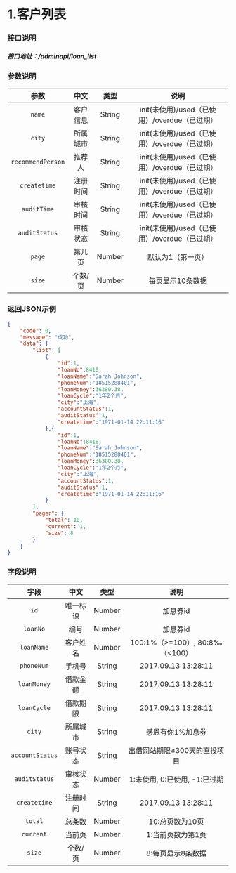 1.客户列表
====

### 接口说明

##### 接口地址：/adminapi/loan_list

### 参数说明

|  参数  |  中文  |  类型  |  说明  |
| :----: | :----: | :----: | :----: |
| `name` | 客户信息 | String | init(未使用)/used（已使用）/overdue（已过期） |
| `city` | 所属城市 | String | init(未使用)/used（已使用）/overdue（已过期） |
| `recommendPerson` | 推荐人 | String | init(未使用)/used（已使用）/overdue（已过期） |
| `createtime` | 注册时间 | String | init(未使用)/used（已使用）/overdue（已过期） |
| `auditTime` | 审核时间 | String | init(未使用)/used（已使用）/overdue（已过期） |
| `auditStatus` | 审核状态 | String | init(未使用)/used（已使用）/overdue（已过期） |
| `page` | 第几页 | Number | 默认为1（第一页） |
| `size` | 个数/页 | Number | 每页显示10条数据 |

### 返回JSON示例

```JSON
{
    "code": 0,
    "message": "成功",
    "data": {
        "list": [
            {
                "id":1,
                "loanNo":8410,
                "loanName":"Sarah Johnson",
                "phoneNum":"18515288401",
                "loanMoney":36380.38,
                "loanCycle":"1年2个月",
                "city":"上海",
                "accountStatus":1,
                "auditStatus":1,
                "createtime":"1971-01-14 22:11:16"
            },{
                "id":1,
                "loanNo":8410,
                "loanName":"Sarah Johnson",
                "phoneNum":"18515288401",
                "loanMoney":36380.38,
                "loanCycle":"1年2个月",
                "city":"上海",
                "accountStatus":1,
                "auditStatus":1,
                "createtime":"1971-01-14 22:11:16"
            }
        ],
        "pager": {
            "total": 10,
            "current": 1,
            "size": 8
        }
    }
}
```

### 字段说明

|  字段  |  中文  |  类型  |  说明  |
| :----: | :----: | :----: | :----: |
| `id`            | 唯一标识      | Number | 加息券id |
| `loanNo`            | 编号      | Number | 加息券id |
| `loanName`         | 客户姓名      | Number | 100:1%（>=100）, 80:8‰（<100）|
| `phoneNum`     | 手机号      | String | 2017.09.13 13:28:11 |
| `loanMoney`   | 借款金额      | String | 2017.09.13 13:28:11 |
| `loanCycle` | 借款期限      | String | 2017.09.13 13:28:11 |
| `city`        | 所属城市    | String | 感恩有你1%加息券 |
| `accountStatus`   | 账号状态    | String | 出借网站期限≥300天的直投项目 |
| `auditStatus`      | 审核状态      | Number | 1:未使用, 0:已使用, -1:已过期 |
| `createtime` | 注册时间      | String | 2017.09.13 13:28:11 |
| `total`         | 总条数        | Number | 10:总页数为10页 |
| `current`       | 当前页        | Number | 1:当前页数为第1页 |
| `size`          | 个数/页       | Number | 8:每页显示8条数据 |















